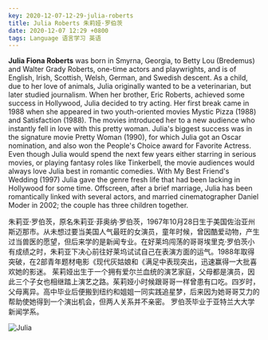 ```yaml
---
key: 2020-12-07-12-29-julia-roberts
title: Julia Roberts 朱莉娅·罗伯茨
date: 2020-12-07 12:29 +0800
tags: Language 语言学习 英语
---
```


**Julia Fiona Roberts** was born in Smyrna, Georgia, to Betty Lou (Bredemus) and Walter Grady Roberts, one-time actors and playwrights, and is of English, Irish, Scottish, Welsh, German, and Swedish descent. As a child, due to her love of animals, Julia originally wanted to be a veterinarian, but later studied journalism. When her brother, Eric Roberts, achieved some success in Hollywood, Julia decided to try acting. Her first break came in 1988 when she appeared in two youth-oriented movies Mystic Pizza (1988) and Satisfaction (1988). The movies introduced her to a new audience who instantly fell in love with this pretty woman. Julia's biggest success was in the signature movie Pretty Woman (1990), for which Julia got an Oscar nomination, and also won the People's Choice award for Favorite Actress. Even though Julia would spend the next few years either starring in serious movies, or playing fantasy roles like Tinkerbell, the movie audiences would always love Julia best in romantic comedies. With My Best Friend's Wedding (1997) Julia gave the genre fresh life that had been lacking in Hollywood for some time. Offscreen, after a brief marriage, Julia has been romantically linked with several actors, and married cinematographer Daniel Moder in 2002; the couple has three children together.

朱莉亚·罗伯茨，原名朱莉亚·菲奥纳·罗伯茨，1967年10月28日生于美国佐治亚州斯迈那市。从未想过要当美国人气最旺的女演员，童年时候，曾因酷爱动物，产生过当兽医的愿望，但后来学的是新闻专业。在好莱坞闯荡的哥哥埃里克·罗伯茨小有成绩之时，朱莉亚下决心前往好莱坞试试自己在表演方面的运气。1988年取得突破，在2部青年题材电影《现代灰姑娘和《满足中表现突出，迅速赢得一大批喜欢她的影迷。 茱莉娅出生于一个拥有爱尔兰血统的演艺家庭，父母都是演员，因此三个子女也相继踏上演艺之路。茱莉娅小时候跟哥哥一样曾患有口吃。四岁时，父母离异。高中毕业后便搬到纽约和姐姐一同实践追星梦，后来因为她哥哥艾力的帮助使她得到一个演出机会，但两人关系并不亲密。 罗伯茨毕业于亚特兰大大学新闻学系。

![Julia](https://cdn.britannica.com/94/77294-050-4BF2371E/Julia-Roberts-Erin-Brockovich.jpg)

<!--more-->
